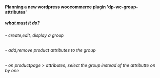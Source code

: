 #### Planning a new wordpress woocommerce plugin 'dp-wc-group-attributes'  
##### what must it do?  
###### - create,edit, display a group  
###### - add,remove product attributes to the group  
###### - on productpage > attributes, select the group instead of the attributte on by one

